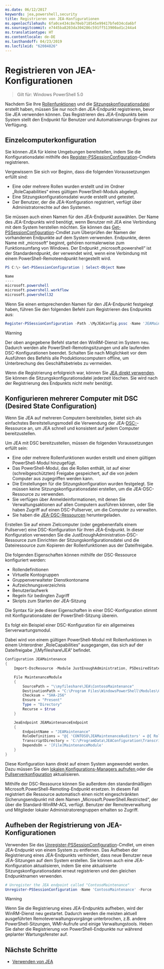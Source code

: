 ```yaml
---
ms.date: 06/12/2017
keywords: jea,powershell,security
title: Registrieren von JEA-Konfigurationen
ms.openlocfilehash: 6fa0ce434c8e70eb718545e99417bfe034cda6bf
ms.sourcegitcommit: e7445ba8203da304286c591ff513900ad1c244a4
ms.translationtype: HT
ms.contentlocale: de-DE
ms.lasthandoff: 04/23/2019
ms.locfileid: "62084826"
---
```

# <a name="registering-jea-configurations"></a>Registrieren von JEA-Konfigurationen

> Gilt für: Windows PowerShell 5.0

Nachdem Sie Ihre [Rollenfunktionen](role-capabilities.md) und die [Sitzungskonfigurationsdatei](session-configurations.md) erstellt haben, müssen Sie nur noch den JEA-Endpunkt registrieren, bevor Sie JEA verwenden können.
Das Registrieren des JEA-Endpunkts beim System stellt den Endpunkt für Benutzer und Automatisierungs-Engines zur Verfügung.

## <a name="single-machine-configuration"></a>Einzelcomputerkonfiguration

Sie können JEA für kleine Umgebungen bereitstellen, indem Sie die Konfigurationsdatei mithilfe des [Register-PSSessionConfiguration](https://msdn.microsoft.com/powershell/reference/5.1/microsoft.powershell.core/register-pssessionconfiguration)-Cmdlets registrieren.

Vergewissern Sie sich vor Beginn, dass die folgenden Voraussetzungen erfüllt sind:
- Eine oder mehrere Rollen wurden erstellt und im Ordner „RoleCapabilities“ eines gültigen PowerShell-Moduls abgelegt.
- Eine Sitzungskonfigurationsdatei wurde erstellt und getestet.
- Der Benutzer, der die JEA-Konfiguration registriert, verfügt über Administratorrechte auf den Systemen.

Sie müssen auch einen Namen für den JEA-Endpunkt auswählen.
Der Name des JEA-Endpunkts wird benötigt, wenn Benutzer mit JEA eine Verbindung mit dem System herstellen möchten.
Sie können das [Get-PSSessionConfiguration](https://msdn.microsoft.com/powershell/reference/5.1/microsoft.powershell.core/get-pssessionconfiguration)-Cmdlet zum Überprüfen der Namen der vorhandenen Endpunkte auf dem System verwenden.
Endpunkte, deren Name mit „microsoft“ beginnt, gehören normalerweise zum Funktionsumfang von Windows.
Der Endpunkt „microsoft.powershell“ ist der Standardendpunkt, der verwendet wird, wenn eine Verbindung mit einem PowerShell-Remoteendpunkt hergestellt wird.

```powershell
PS C:\> Get-PSSessionConfiguration | Select-Object Name

Name
----
microsoft.powershell
microsoft.powershell.workflow
microsoft.powershell32
```

Wenn Sie einen entsprechenden Namen für den JEA-Endpunkt festgelegt haben, führen Sie den folgenden Befehl zum Registrieren des Endpunkts aus:

```powershell
Register-PSSessionConfiguration -Path .\MyJEAConfig.pssc -Name 'JEAMaintenance' -Force
```

> [!WARNING]
> Der oben angegebene Befehl startet den WinRM-Dienst im System neu.
> Dadurch werden alle PowerShell-Remotingsitzungen und alle laufenden DSC-Konfigurationen beendet.
> Schalten Sie nach Möglichkeit vor dem Ausführen des Befehls alle Produktionscomputern offline, um Unterbrechung des Geschäftsbetriebs zu vermeiden.

Wenn die Registrierung erfolgreich war, können Sie [JEA direkt verwenden](using-jea.md).
Sie können die Sitzungskonfigurationsdatei jederzeit löschen. Sie wird nach der Registrierung des Endpunkts nicht mehr benötigt.

## <a name="multi-machine-configuration-with-dsc"></a>Konfigurieren mehrerer Computer mit DSC (Desired State Configuration)

Wenn Sie JEA auf mehreren Computern bereitstellen, bietet sich als einfachstes Bereitstellungsmodell die Verwendung der JEA-[DSC-](https://msdn.microsoft.com/powershell/dsc/overview)-Ressource an, um JEA schnell und konsistent auf jedem Computer bereitzustellen.

Um JEA mit DSC bereitzustellen, müssen die folgenden Voraussetzungen erfüllt sein:
- Eine oder mehrere Rollenfunktionen wurden erstellt und einem gültigen PowerShell-Modul hinzugefügt.
- Das PowerShell-Modul, das die Rollen enthält, ist auf einer (schreibgeschützten) Freigabe gespeichert, auf die von jedem Computer aus zugegriffen werden kann.
- Die Einstellungen für die Sitzungskonfiguration wurden festgelegt. Sie müssen keine Sitzungskonfigurationsdatei erstellen, um die JEA-DSC-Ressource zu verwenden.
- Sie verfügen über Anmeldeinformationen, mit denen Sie Verwaltungsaktionen auf allen Computern ausführen können, oder Sie haben Zugriff auf einen DSC-Pullserver, um die Computer zu verwalten.
- Sie haben die [JEA-DSC-Ressourcen](https://github.com/PowerShell/JEA/tree/master/DSC%20Resource) heruntergeladen.

Erstellen Sie auf einem Zielcomputer (oder gegebenenfalls einem Pullserver) eine DSC-Konfiguration für Ihren JEA-Endpunkt.
In dieser Konfiguration verwenden Sie die JustEnoughAdministration-DSC-Ressource zum Einrichten der Sitzungskonfigurationsdatei und die Dateiressource zum Kopieren der Rollenfunktionen aus der Dateifreigabe.

Die folgenden Eigenschaften können mithilfe der DSC-Ressource konfiguriert werden:
- Rollendefinitionen
- Virtuelle Kontogruppen
- Gruppenverwalteter Dienstkontoname
- Aufzeichnungsverzeichnis
- Benutzerlaufwerk
- Regeln für bedingten Zugriff
- Skripts zum Starten der JEA-Sitzung

Die Syntax für jede dieser Eigenschaften in einer DSC-Konfiguration stimmt mit Konfigurationsdatei der PowerShell-Sitzung überein.

Es folgt ein Beispiel einer DSC-Konfiguration für ein allgemeines Serverwartungsmodul.

Dabei wird von einem gültigen PowerShell-Modul mit Rollenfunktionen in einem Unterordner „RoleCapabilities“ ausgegangen, das sich auf der Dateifreigabe „\\\\Myfileshare\\JEA“ befindet.


```powershell
Configuration JEAMaintenance
{
    Import-DscResource -Module JustEnoughAdministration, PSDesiredStateConfiguration

    File MaintenanceModule
    {
        SourcePath = "\\myfileshare\JEA\ContosoMaintenance"
        DestinationPath = "C:\Program Files\WindowsPowerShell\Modules\ContosoMaintenance"
        Checksum = "SHA-256"
        Ensure = "Present"
        Type = "Directory"
        Recurse = $true
    }

    JeaEndpoint JEAMaintenanceEndpoint
    {
        EndpointName = "JEAMaintenance"
        RoleDefinitions = "@{ 'CONTOSO\JEAMaintenanceAuditors' = @{ RoleCapabilities = 'GeneralServerMaintenance-Audit' }; 'CONTOSO\JEAMaintenanceAdmins' = @{ RoleCapabilities = 'GeneralServerMaintenance-Audit', 'GeneralServerMaintenance-Admin' } }"
        TranscriptDirectory = 'C:\ProgramData\JEAConfiguration\Transcripts'
        DependsOn = '[File]MaintenanceModule'
    }
}
```

Diese Konfiguration kann direkt auf einem System angewendet werden. Dazu müssen Sie den [lokalen Konfigurations-Managers aufrufen ](https://msdn.microsoft.com/powershell/dsc/metaconfig) oder die [Pullserverkonfiguration](https://msdn.microsoft.com/powershell/dsc/pullserver) aktualisieren.

Mithilfe der DSC-Ressource können Sie außerdem den standardmäßigen Microsoft.PowerShell-Remoting-Endpunkt ersetzen.
In diesem Fall registriert die Ressource automatisch einen nicht eingeschränkten Sicherungsendpunkt mit dem Namen „Microsoft.PowerShell.Restricted“, der über die Standard-WinRM-ACL verfügt. Benutzer der Remoteverwaltung und Mitglieder lokaler Administratorengruppen erhalten so Zugriff.

## <a name="unregistering-jea-configurations"></a>Aufheben der Registrierung von JEA-Konfigurationen

Verwenden Sie das [Unregister-PSSessionConfiguration](https://msdn.microsoft.com/powershell/reference/5.1/microsoft.powershell.core/Unregister-PSSessionConfiguration)-Cmdlet, um einen JEA-Endpunkt von einem System zu entfernen.
Das Aufheben der Registrierung eines JEA-Endpunkts verhindert, dass neue Benutzer neue JEA-Sitzungen auf dem System erstellen.
Sie können auch eine JEA-Konfiguration aktualisieren, indem Sie eine aktualisierte Sitzungskonfigurationsdatei erneut registrieren und den gleichen Endpunktnamen verwenden.

```powershell
# Unregister the JEA endpoint called "ContosoMaintenance"
Unregister-PSSessionConfiguration -Name 'ContosoMaintenance' -Force
```

> [!WARNING]
> Wenn Sie die Registrierung eines JEA-Endpunkts aufheben, wird der WinRM-Dienst neu gestartet.
> Dadurch werden die meisten aktuell ausgeführten Remoteverwaltungsvorgänge unterbrochen, z.B. andere PowerShell-Sitzungen, WMI-Aufrufe und einige Verwaltungstools.
> Heben Sie daher die Registrierung von PowerShell-Endpunkte nur während geplanter Wartungsfenster auf.

## <a name="next-steps"></a>Nächste Schritte

- [Verwenden von JEA](using-jea.md)

